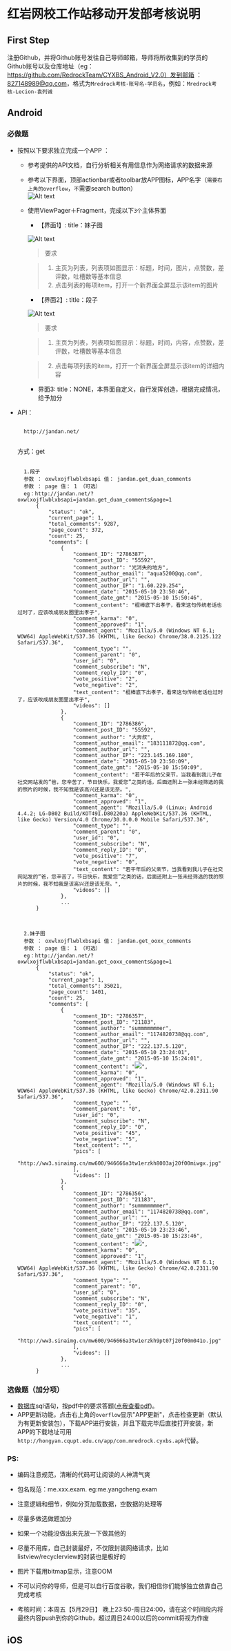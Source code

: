 # 红岩网校工作站移动开发部考核说明


## First Step
注册Github，并将Github账号发往自己导师邮箱，导师将所收集到的学员的Github账号以及仓库地址（eg：https://github.com/RedrockTeam/CYXBS_Android_V2.0）发到邮箱 ：827148989@qq.com，格式为`Mredrock考核-账号名-学员名`，例如：`Mredrock考核-Lecion-袁列诚`

## Android
### 必做题
- 按照以下要求独立完成一个APP ：
	- 参考提供的API文档，自行分析相关有用信息作为网络请求的数据来源
	 
	- 参考以下界面，顶部actionbar或者toolbar放APP图标，APP名字（`需要右上角的overflow`，`不`需要search button）  
	![Alt text](./actionbar.png)
	- 使用ViewPager＋Fragment，完成以下`3个`主体界面
	
		- 【界面1】: title：妹子图	
		
		![Alt text](./meizi.png)
		
		>要求
		
		>1. 主页为列表，列表项如图显示：标题，时间，图片，点赞数，差评数，吐槽数等基本信息
		>2. 点击列表的每项item，打开一个新界面全屏显示该item的图片


		
		- 【界面2】: title：段子
		
		![Alt text](./duanzi.png)
		
		>要求
		
		>1. 主页为列表，列表项如图显示：标题，时间，内容，点赞数，差评数，吐槽数等基本信息
		
		>2. 点击每项列表的item，打开一个新界面全屏显示该item的详细内容
		
		- 界面3: title：NONE，本界面自定义，自行发挥创造，根据完成情况，给予加分
		

- API：
	<pre><code>
	http://jandan.net/
	</code></pre>
	方式：get
	<pre><code>
	1.段子
	参数 ： oxwlxojflwblxbsapi 值： jandan.get_duan_comments
	参数 ： page 值： 1 （可选）
	eg：http://jandan.net/?oxwlxojflwblxbsapi=jandan.get_duan_comments&page=1
		{
		    "status": "ok",
		    "current_page": 1,
		    "total_comments": 9287,
		    "page_count": 372,
		    "count": 25,
		    "comments": [
		        {
		            "comment_ID": "2786387",
		            "comment_post_ID": "55592",
		            "comment_author": "光消失的地方",
		            "comment_author_email": "aqua5200@qq.com",
		            "comment_author_url": "",
		            "comment_author_IP": "1.60.229.254",
		            "comment_date": "2015-05-10 23:50:46",
		            "comment_date_gmt": "2015-05-10 15:50:46",
		            "comment_content": "棍棒底下出孝子，看来这句传统老话也过时了，应该改成朋友圈里出孝子",
		            "comment_karma": "0",
		            "comment_approved": "1",
		            "comment_agent": "Mozilla/5.0 (Windows NT 6.1; WOW64) AppleWebKit/537.36 (KHTML, like Gecko) Chrome/38.0.2125.122 Safari/537.36",
		            "comment_type": "",
		            "comment_parent": "0",
		            "user_id": "0",
		            "comment_subscribe": "N",
		            "comment_reply_ID": "0",
		            "vote_positive": "2",
		            "vote_negative": "2",
		            "text_content": "棍棒底下出孝子，看来这句传统老话也过时了，应该改成朋友圈里出孝子",
		            "videos": []
		        },
		        {
		            "comment_ID": "2786386",
		            "comment_post_ID": "55592",
		            "comment_author": "大奔叔",
		            "comment_author_email": "183111872@qq.com",
		            "comment_author_url": "",
		            "comment_author_IP": "223.145.169.180",
		            "comment_date": "2015-05-10 23:50:09",
		            "comment_date_gmt": "2015-05-10 15:50:09",
		            "comment_content": "若干年后的父亲节，当我看到我儿子在社交网站发的“爸，您辛苦了，节日快乐，我爱您”之类的话，后面还附上一张未经筛选的我的照片的时候，我不知我是该高兴还是该无奈。",
		            "comment_karma": "0",
		            "comment_approved": "1",
		            "comment_agent": "Mozilla/5.0 (Linux; Android 4.4.2; LG-D802 Build/KOT49I.D80220a) AppleWebKit/537.36 (KHTML, like Gecko) Version/4.0 Chrome/30.0.0.0 Mobile Safari/537.36",
		            "comment_type": "",
		            "comment_parent": "0",
		            "user_id": "0",
		            "comment_subscribe": "N",
		            "comment_reply_ID": "0",
		            "vote_positive": "7",
		            "vote_negative": "0",
		            "text_content": "若干年后的父亲节，当我看到我儿子在社交网站发的“爸，您辛苦了，节日快乐，我爱您”之类的话，后面还附上一张未经筛选的我的照片的时候，我不知我是该高兴还是该无奈。",
		            "videos": []
		        },
		        ...
		}
	</code></pre>
	<pre><code>
	2.妹子图
	参数 ： oxwlxojflwblxbsapi 值： jandan.get_ooxx_comments
	参数 ： page 值： 1 （可选） 
	eg：http://jandan.net/?oxwlxojflwblxbsapi=jandan.get_ooxx_comments&page=1	
		{
		    "status": "ok",
		    "current_page": 1,
		    "total_comments": 35021,
		    "page_count": 1401,
		    "count": 25,
		    "comments": [
		        {
		            "comment_ID": "2786357",
		            "comment_post_ID": "21183",
		            "comment_author": "summmmmmmer",
		            "comment_author_email": "1174820738@qq.com",
		            "comment_author_url": "",
		            "comment_author_IP": "222.137.5.120",
		            "comment_date": "2015-05-10 23:24:01",
		            "comment_date_gmt": "2015-05-10 15:24:01",
		            "comment_content": "<img src=\"http://ww3.sinaimg.cn/mw600/946666a3tw1erzkh8003aj20f00miwgx.jpg\" />",
		            "comment_karma": "0",
		            "comment_approved": "1",
		            "comment_agent": "Mozilla/5.0 (Windows NT 6.1; WOW64) AppleWebKit/537.36 (KHTML, like Gecko) Chrome/42.0.2311.90 Safari/537.36",
		            "comment_type": "",
		            "comment_parent": "0",
		            "user_id": "0",
		            "comment_subscribe": "N",
		            "comment_reply_ID": "0",
		            "vote_positive": "45",
		            "vote_negative": "5",
		            "text_content": "",
		            "pics": [
		                "http://ww3.sinaimg.cn/mw600/946666a3tw1erzkh8003aj20f00miwgx.jpg"
		            ],
		            "videos": []
		        },
		        {
		            "comment_ID": "2786356",
		            "comment_post_ID": "21183",
		            "comment_author": "summmmmmmer",
		            "comment_author_email": "1174820738@qq.com",
		            "comment_author_url": "",
		            "comment_author_IP": "222.137.5.120",
		            "comment_date": "2015-05-10 23:23:46",
		            "comment_date_gmt": "2015-05-10 15:23:46",
		            "comment_content": "<img src=\"http://ww3.sinaimg.cn/mw600/946666a3tw1erzkh9pt07j20f00m041o.jpg\" />",
		            "comment_karma": "0",
		            "comment_approved": "1",
		            "comment_agent": "Mozilla/5.0 (Windows NT 6.1; WOW64) AppleWebKit/537.36 (KHTML, like Gecko) Chrome/42.0.2311.90 Safari/537.36",
		            "comment_type": "",
		            "comment_parent": "0",
		            "user_id": "0",
		            "comment_subscribe": "N",
		            "comment_reply_ID": "0",
		            "vote_positive": "35",
		            "vote_negative": "1",
		            "text_content": "",
		            "pics": [
		                "http://ww3.sinaimg.cn/mw600/946666a3tw1erzkh9pt07j20f00m041o.jpg"
		            ],
		            "videos": []
		        },
		        ...
		}    </code></pre>

### 选做题（加分项）
 
- [数据库](./SQL试题.pdf)sql语句，按pdf中的要求答题([点我查看pdf](././SQL试题.pdf))。
- APP更新功能，点击右上角的`overflow`显示"APP更新"，点击检查更新（默认为有更新安装包），下载APP进行安装，并且下载完毕后直接打开安装，新APP的下载地址可用 `http://hongyan.cqupt.edu.cn/app/com.mredrock.cyxbs.apk`代替。

### PS:
+	编码注意规范，清晰的代码可让阅读的人神清气爽

+	包名规范：me.xxx.exam.  eg:me.yangcheng.exam

+	注意逻辑和细节，例如分页加载数据，空数据的处理等

+	尽量多做选做题加分
	
+	如果一个功能没做出来先放一下做其他的

+	尽量不用库，自己封装最好，不仅限封装网络请求，比如listview/recyclerview的封装也是极好的

+	图片下载用bitmap显示，注意OOM

+	不可以问你的导师，但是可以自行百度谷歌，我们相信你们能够独立依靠自己完成考核

+	考核时间：本周五【5月29日】	晚上23:50-周日24:00，请在这个时间段内将最终内容push到你的Github，超过周日24:00以后的commit将视为作废




## iOS
###

 